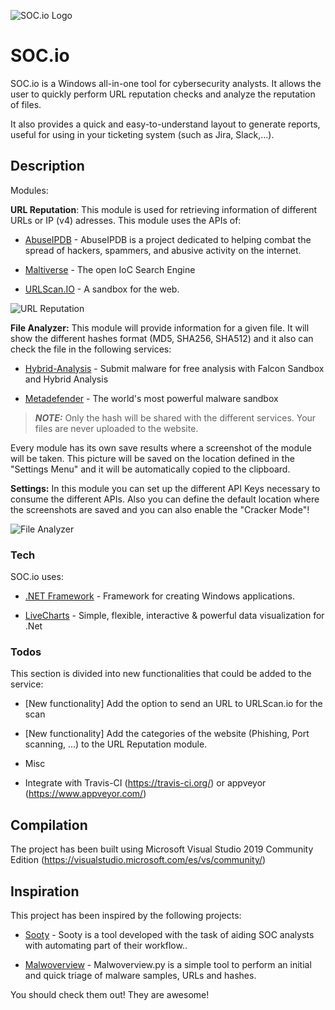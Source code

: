 ![SOC.io Logo](https://i.imgur.com/QUlrDdO.png) 


# SOC.&#8203;io



SOC.&#8203;io is a Windows all-in-one tool for cybersecurity analysts. It allows the user to quickly perform URL reputation checks and analyze the reputation of files.

It also provides a quick and easy-to-understand layout to generate reports, useful for using in your ticketing system (such as Jira, Slack,...).

  

## Description

  

Modules:

**URL Reputation**:  This module is used for retrieving information of different URLs or IP (v4) adresses. This module uses the APIs of:

*  [AbuseIPDB](https://www.abuseipdb.com/) - AbuseIPDB is a project dedicated to helping combat the spread of hackers, spammers, and abusive activity on the internet.

*  [Maltiverse](https://maltiverse.com/) - The open IoC Search Engine

*  [URLScan.IO](https://urlscan.io/) - A sandbox for the web.

![URL Reputation](https://i.imgur.com/C0NX5M4.png)


  
**File Analyzer:** This module will provide information for a given file. It will show the different hashes format (MD5, SHA256, SHA512) and it also can check the file in the following services:

*  [Hybrid-Analysis](https://www.hybrid-analysis.com/?lang=es) - Submit malware for free analysis with Falcon Sandbox and Hybrid Analysis

*  [Metadefender](https://metadefender.opswat.com/?lang=en) - The world's most powerful malware sandbox

>  **_NOTE:_** Only the hash will be shared with the different services. Your files are never uploaded to the website.


Every module has its own save results where a screenshot of the module will be taken. This picture will be saved on the location defined in the "Settings Menu" and it will be automatically copied to the clipboard.
  

**Settings:** In this module you can set up the different API Keys necessary to consume the different APIs. Also you can define the default location where the screenshots are saved and you can also enable the "Cracker Mode"!


![File Analyzer](https://i.imgur.com/CivcaHc.png)


### Tech

  

SOC.&#8203;io uses:

  

*  [.NET Framework](https://dotnet.microsoft.com/download/dotnet-framework/net472) - Framework for creating Windows applications.

*  [LiveCharts](https://lvcharts.net/) - Simple, flexible, interactive & powerful data visualization for .Net

  

### Todos

This section is divided into new functionalities that could be added to the service:

- [New functionality] Add the option to send an URL to URLScan.io for the scan

- [New functionality] Add the categories of the website (Phishing, Port scanning, ...) to the URL Reputation module.


- Misc

- Integrate with Travis-CI (https://travis-ci.org/) or appveyor (https://www.appveyor.com/)




  
  

## Compilation

  

The project has been built using Microsoft Visual Studio 2019 Community Edition (https://visualstudio.microsoft.com/es/vs/community/)

  
  
  

## Inspiration

  

This project has been inspired by the following projects:

  

*  [Sooty](https://github.com/TheresAFewConors/Sooty) - Sooty is a tool developed with the task of aiding SOC analysts with automating part of their workflow..

*  [Malwoverview](https://github.com/alexandreborges/malwoverview) - Malwoverview<nolink>.py is a simple tool to perform an initial and quick triage of malware samples, URLs and hashes.

  
  

You should check them out! They are awesome!